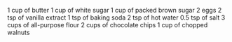 1 cup of butter
1 cup of white sugar
1 cup of packed brown sugar
2 eggs
2 tsp of vanilla extract
1 tsp of baking soda
2 tsp of hot water
0.5 tsp of salt
3 cups of all-purpose flour
2 cups of chocolate chips
1 cup of chopped walnuts